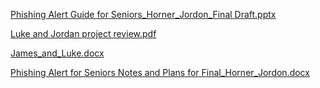 [Phishing Alert Guide for Seniors_Horner_Jordon_Final Draft.pptx](https://github.com/user-attachments/files/22863162/Phishing.Alert.Guide.for.Seniors_Horner_Jordon_Final.Draft.pptx)

[Luke and Jordan project review.pdf](https://github.com/user-attachments/files/22863165/Luke.and.Jordan.project.review.pdf)

[James_and_Luke.docx](https://github.com/user-attachments/files/22863164/James_and_Luke.docx)

[Phishing Alert for Seniors Notes and Plans for Final_Horner_Jordon.docx](https://github.com/user-attachments/files/22863163/Phishing.Alert.for.Seniors.Notes.and.Plans.for.Final_Horner_Jordon.docx)
